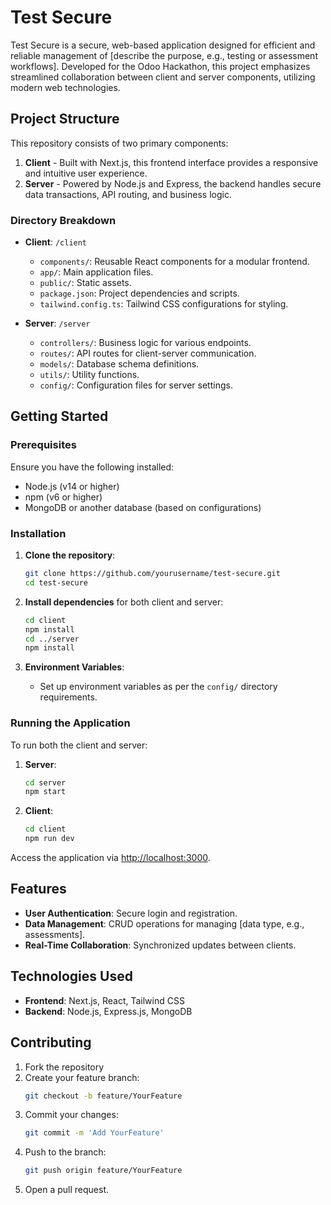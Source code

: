 
# Test Secure

Test Secure is a secure, web-based application designed for efficient and reliable management of [describe the purpose, e.g., testing or assessment workflows]. Developed for the Odoo Hackathon, this project emphasizes streamlined collaboration between client and server components, utilizing modern web technologies.

## Project Structure

This repository consists of two primary components:

1. **Client** - Built with Next.js, this frontend interface provides a responsive and intuitive user experience.
2. **Server** - Powered by Node.js and Express, the backend handles secure data transactions, API routing, and business logic.

### Directory Breakdown

- **Client**: `/client`
  - `components/`: Reusable React components for a modular frontend.
  - `app/`: Main application files.
  - `public/`: Static assets.
  - `package.json`: Project dependencies and scripts.
  - `tailwind.config.ts`: Tailwind CSS configurations for styling.

- **Server**: `/server`
  - `controllers/`: Business logic for various endpoints.
  - `routes/`: API routes for client-server communication.
  - `models/`: Database schema definitions.
  - `utils/`: Utility functions.
  - `config/`: Configuration files for server settings.

## Getting Started

### Prerequisites

Ensure you have the following installed:

- Node.js (v14 or higher)
- npm (v6 or higher)
- MongoDB or another database (based on configurations)

### Installation

1. **Clone the repository**:
   ```bash
   git clone https://github.com/yourusername/test-secure.git
   cd test-secure
   ```

2. **Install dependencies** for both client and server:
   ```bash
   cd client
   npm install
   cd ../server
   npm install
   ```

3. **Environment Variables**:
   - Set up environment variables as per the `config/` directory requirements.

### Running the Application

To run both the client and server:

1. **Server**:
   ```bash
   cd server
   npm start
   ```

2. **Client**:
   ```bash
   cd client
   npm run dev
   ```

Access the application via [http://localhost:3000](http://localhost:3000).

## Features

- **User Authentication**: Secure login and registration.
- **Data Management**: CRUD operations for managing [data type, e.g., assessments].
- **Real-Time Collaboration**: Synchronized updates between clients.

## Technologies Used

- **Frontend**: Next.js, React, Tailwind CSS
- **Backend**: Node.js, Express.js, MongoDB

## Contributing

1. Fork the repository
2. Create your feature branch:
   ```bash
   git checkout -b feature/YourFeature
   ```
3. Commit your changes:
   ```bash
   git commit -m 'Add YourFeature'
   ```
4. Push to the branch:
   ```bash
   git push origin feature/YourFeature
   ```
5. Open a pull request.
